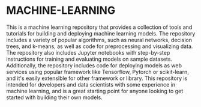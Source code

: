 # MACHINE-LEARNING
This is a machine learning repository that provides a collection of tools and tutorials for building and deploying machine learning models. The repository includes a variety of popular algorithms, such as neural networks, decision trees, and k-means, as well as code for preprocessing and visualizing data. The repository also includes Jupyter notebooks with step-by-step instructions for training and evaluating models on sample datasets. Additionally, the repository includes code for deploying models as web services using popular framework like Tensorflow, Pytorch or scikit-learn, and it's easily extensible for other framework or library. This repository is intended for developers and data scientists with some experience in machine learning, and is a great starting point for anyone looking to get started with building their own models.
